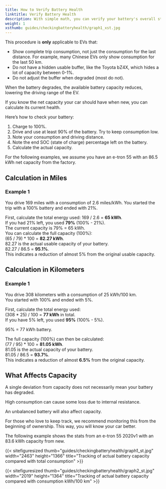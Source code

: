 ```yaml
---
title: How to Verify Battery Health
linktitle: Verify Battery Health
description: With simple math, you can verify your battery's overall status. This guide explains how.
weight: 1
xsthumb: guides/checkingbatteryhealth/graph1_xst.jpg
---
```

<!-- markdownlint-disable MD033 -->

<div class="alert alert-warning" role="alert">
  This procedure is <b>only</b> applicable to EVs that:
  <ul>
    <li>Show complete trip consumption, not just the consumption for the last distance. For example, many Chinese EVs only show consumption for the last 50 km.</li>
    <li>Do not have a hidden usable buffer, like the Toyota bZ4X, which hides a lot of capacity between 0-1%.</li>
    <li>Do not adjust the buffer when degraded (most do not).</li>
  </ul>
</div>

When the battery degrades, the available battery capacity reduces, lowering the driving range of the EV.

If you know the net capacity your car should have when new, you can calculate its current health.

Here’s how to check your battery:

1. Charge to 100%.
2. Drive and use at least 90% of the battery. Try to keep consumption low.
3. Note your consumption and driving distance.
4. Note the end SOC (state of charge) percentage left on the battery.
5. Calculate the actual capacity.

For the following examples, we assume you have an e-tron 55 with an 86.5 kWh net capacity from the factory.

## Calculation in Miles

### Example 1

You drive 169 miles with a consumption of 2.6 miles/kWh. You started the trip with a 100% battery and ended with 21%.

First, calculate the total energy used: 169 / 2.6 = <b>65 kWh</b>.<br>
If you had 21% left, you used <b>79%</b> (100% - 21%).<br>
The current capacity is 79% = 65 kWh.<br>
You can calculate the full capacity (100%):<br>
(65 / 79) * 100 = <b>82.27 kWh</b>.<br>
82.27 is the actual usable capacity of your battery.<br>
82.27 / 86.5 = <b>95.1%</b>.<br>
This indicates a reduction of almost 5% from the original usable capacity.

## Calculation in Kilometers

### Example 1

You drive 308 kilometers with a consumption of 25 kWh/100 km.<br>
You started with 100% and ended with 5%.<br>

First, calculate the total energy used:<br>
(308 * 25) / 100 = <b>77 kWh</b> in total.<br>
If you have 5% left, you used <b>95%</b> (100% - 5%).<br>

95% = 77 kWh battery.<br>

The full capacity (100%) can then be calculated:<br>
(77 / 95) * 100 = <b>81.05 kWh</b>.<br>
81.05 is the actual capacity of your battery.<br>
81.05 / 86.5 = <b>93.7%</b>.<br>
This indicates a reduction of almost <b>6.5%</b> from the original capacity.

## What Affects Capacity

A single deviation from capacity does not necessarily mean your battery has degraded.

High consumption can cause some loss due to internal resistance.

An unbalanced battery will also affect capacity.

For those who love to keep track, we recommend monitoring this from the beginning of ownership. This way, you will know your car better.

The following example shows the stats from an e-tron 55 2020v1 with an 83.6 kWh capacity from new.

{{< sitefiguresized thumb="guides/checkingbatteryhealth/graph1_st.jpg" width="2463" height="1366" title="Tracking of actual battery capacity compared with total consumption" >}}

{{< sitefiguresized thumb="guides/checkingbatteryhealth/graph2_st.jpg" width="2019" height="1364" title="Tracking of actual battery capacity compared with consumption kWh/100 km" >}}